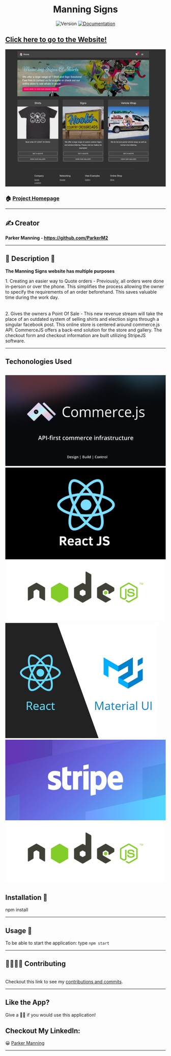 <h1 align="center" class="fas fa-microscope">Manning Signs</h1>
<p align="center">
  <img alt="Version" src="https://img.shields.io/badge/version-2.0.0-blue.svg?cacheSeconds=2592000" />
  <a href="https://github.com/ParkerM2/GamesList#readme" target="_blank">
    <img alt="Documentation" src="https://img.shields.io/badge/documentation-yes-brightgreen.svg" />
  </a>

</p>

## [Click here to go to the Website!](https://manningsigns.netlify.app/)

![HomePage](https://github.com/ParkerM2/EcommercePractice/blob/addcc809a2fef5688f7a5beee512c93d500a4b63/reactecommerceproject/src/assets/Updatedhomepage.PNG)

### 🏠 [Project Homepage](https://github.com/ParkerM2/Manningsigns)

---
## ✍ Creator

**Parker Manning - https://github.com/ParkerM2**

---
## 👀 Description 👀
**The Manning Signs website has multiple purposes**
<div>
   1. Creating an easier way to Quote orders - Previously, all orders were done in-person or over the phone. This simplifies the process allowing the owner to specify the requirements of an order beforehand. This saves valuable time during the work day.  
</div>
<br></br>
<div>
    2. Gives the owners a Point Of Sale - This new revenue stream will take the place of an outdated system of selling shirts and election signs through a singular facebook post. This online store is centered around commerce.js API. CommerceJS offers a back-end solution for the store and gallery. The checkout form and checkout information are built utilizing StripeJS software.
</div>

---

## Techonologies Used
![CommerceJS](https://github.com/ParkerM2/EcommercePractice/blob/b0881018892ede4aef17f9b91809bd56ea7eacdb/reactecommerceproject/src/assets/Commercejslogo.png)
![React](https://github.com/ParkerM2/EcommercePractice/blob/b0881018892ede4aef17f9b91809bd56ea7eacdb/reactecommerceproject/src/assets/ReactJs.png)
![Node](https://github.com/ParkerM2/EcommercePractice/blob/b0881018892ede4aef17f9b91809bd56ea7eacdb/reactecommerceproject/src/assets/Nodejs.png)
![Material UI](https://github.com/ParkerM2/EcommercePractice/blob/b0881018892ede4aef17f9b91809bd56ea7eacdb/reactecommerceproject/src/assets/materialuilogo.png)
![Stripe](https://github.com/ParkerM2/EcommercePractice/blob/b0881018892ede4aef17f9b91809bd56ea7eacdb/reactecommerceproject/src/assets/Stripelogo.png)
![Node](https://github.com/ParkerM2/EcommercePractice/blob/b0881018892ede4aef17f9b91809bd56ea7eacdb/reactecommerceproject/src/assets/Nodejs.png)
---
## Installation 🔧


npm install

---
## Usage 🔱

To be able to start the application:
type `npm start`

---
## 👨‍👨‍👦‍👦 Contributing

<br />Checkout this link to see my [contributions and commits](https://github.com/ParkerM2/ManningSignsV2/graphs/contributors).

---
## Like the App?

Give a 👍🏻 if you would use this application!

<h2>Checkout My LinkedIn:</h2>

😀 [Parker Manning](https://www.linkedin.com/in/parkerm2/)





***